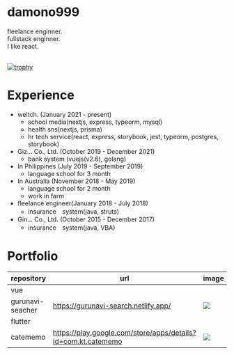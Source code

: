 # damono999
fleelance enginner.<br>
fullstack enginner.<br>
I like react.<br>
<br>
<!-- <p align="left"> 
  <img alt="Top Langs" height="200px" src="https://github-readme-stats.vercel.app/api/top-langs/?username=damono999" />
  <img alt="github stats" height="200px" src="https://github-readme-stats.vercel.app/api?username=damono999" />
</p>
 -->
[![trophy](https://github-profile-trophy.vercel.app/?username=damono999)](https://github.com/ryo-ma/github-profile-trophy)

# Experience
- weltch. (January 2021 - present)
  - school media(nextjs, express, typeorm, mysql) 
  - health sns(nextjs, prisma)
  - hr tech service(react, express, storybook, jest, typeorm, postgres, storybook)
- Giz... Co., Ltd. (October 2019 - December 2021)
  - bank system (vuejs(v2.6), golang)
- In Philippines (July 2019 - September 2019)
  - language school for 3 month
- In Australia (November 2018 - May 2019)
  - language school for 2 month
  - work in farm
- fleelance engineer(January 2018 - July 2018)
  - insurance　system(java, struts)
- Gin... Co., Ltd. (October 2015 - December 2017)
  - insurance　system(java, VBA)

# Portfolio

|repository|url|image|
|---|---|---|
|vue|||
|gurunavi-seacher|https://gurunavi-search.netlify.app/|<img src="https://user-images.githubusercontent.com/41573085/166853749-2bcb466d-8fa6-49f0-ad77-723120d12ab9.png" />|
|flutter|||
|catememo|https://play.google.com/store/apps/details?id=com.kt.catememo|<img src="https://user-images.githubusercontent.com/41573085/166409006-9ed390b0-e9b3-4d6a-8d26-8e0a150a7a6f.png" />|
